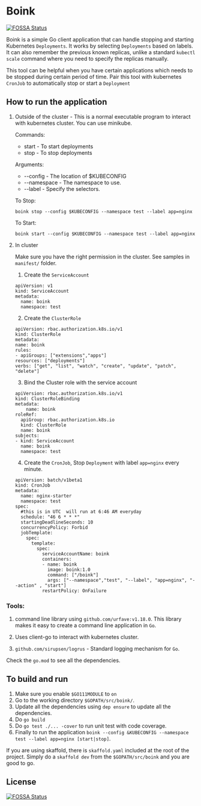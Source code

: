# Boink
[![FOSSA Status](https://app.fossa.io/api/projects/git%2Bgithub.com%2Fbalchua%2Fboink.svg?type=shield)](https://app.fossa.io/projects/git%2Bgithub.com%2Fbalchua%2Fboink?ref=badge_shield)

Boink is a simple Go client application that can handle stopping and starting Kubernetes `Deployments`.
It works by selecting `Deployments` based on labels.  It can also remember the previous known replicas, unlike a standard `kubectl scale` command where you need to specify the replicas manually.

This tool can be helpful when you have certain applications which needs to be stopped during certain period of time.
Pair this tool with kubernetes `CronJob` to automatically stop or start a `Deployment`


## How to run the application

1. Outside of the cluster - This is a normal executable program to interact with kubernetes cluster.  You can use minikube.

    Commands:
    - start - To start deployments
    - stop - To stop deployments

    Arguments:
    - --config - The location of $KUBECONFIG
    - --namespace - The namespace to use.
    - --label - Specify the selectors.
    

    To Stop:

       boink stop --config $KUBECONFIG --namespace test --label app=nginx

    To Start:
        
       boink start --config $KUBECONFIG --namespace test --label app=nginx

2.  In cluster

    Make sure you have the right permission in the cluster.  See samples in `manifest/` folder.
    
    1. Create the `ServiceAccount`

    ```
    apiVersion: v1
    kind: ServiceAccount
    metadata:
      name: boink
      namespace: test
    ```

    2. Create the `ClusterRole`

    ```
    apiVersion: rbac.authorization.k8s.io/v1
    kind: ClusterRole
    metadata:
    name: boink
    rules:
    - apiGroups: ["extensions","apps"]
    resources: ["deployments"]
    verbs: ["get", "list", "watch", "create", "update", "patch", "delete"]

    ```

    3.  Bind the Cluster role with the service account

    ```
    apiVersion: rbac.authorization.k8s.io/v1
    kind: ClusterRoleBinding
    metadata:
        name: boink        
    roleRef:
      apiGroup: rbac.authorization.k8s.io
      kind: ClusterRole
      name: boink
    subjects:
    - kind: ServiceAccount
      name: boink
      namespace: test
    ```

    4.  Create the `CronJob`, Stop `Deployment` with label `app=nginx` every  minute.

    ```
    apiVersion: batch/v1beta1
    kind: CronJob
    metadata:
      name: nginx-starter
      namespace: test
    spec:
      #this is in UTC  will run at 6:46 AM everyday
      schedule: "46 6 * * *"
      startingDeadlineSeconds: 10
      concurrencyPolicy: Forbid
      jobTemplate:
        spec:      
          template:
            spec:
              serviceAccountName: boink
              containers:
              - name: boink
                image: boink:1.0
                command: ["/boink"]
                args: ["--namespace","test", "--label", "app=nginx", "--action" , "start"]
              restartPolicy: OnFailure
    ```



### Tools:
1. command line library using `github.com/urfave:v1.18.0`.  This library makes it easy to create a command line application in `Go`.

2.  Uses client-go to interact with kubernetes cluster.

3.  `github.com/sirupsen/logrus` - Standard logging mechanism for `Go`.

Check the `go.mod` to see all the dependencies.

## To build and run 
1. Make sure you enable `$GO111MODULE` to `on`
2. Go to the working directory `$GOPATH/src/boink/`.
3. Update all the dependencies using `dep ensure` to update all the dependencies.
4. Do `go build`
5. Do `go test ./... -cover` to run unit test with code coverage.
6. Finally to run the application `boink --config &KUBECONFIG --namespace test --label app=nginx [start|stop]`.  


If you are using skaffold, there is `skaffold.yaml` included at the root of the project.  Simply do a `skaffold dev` from the `$GOPATH/src/boink` and you are good to go.



## License
[![FOSSA Status](https://app.fossa.io/api/projects/git%2Bgithub.com%2Fbalchua%2Fboink.svg?type=large)](https://app.fossa.io/projects/git%2Bgithub.com%2Fbalchua%2Fboink?ref=badge_large)